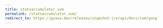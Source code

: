 ```yaml
---
title: statsaccumulator.sum
permalink: /statsaccumulator.sum/
redirect_to: https://guava.dev/releases/snapshot-jre/api/docs/com/google/common/math/StatsAccumulator.html#sum--
---
```

